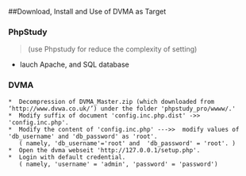 ##Download, Install and Use of DVMA as Target 
  
### PhpStudy
	
   >(use Phpstudy for reduce the complexity of setting)<br>
   * lauch Apache, and SQL database
    
### DVMA
	
	*  Decompression of DVMA_Master.zip (which downloaded from ‘http://www.dvwa.co.uk/’) under the folder 'phpstudy_pro/wwww/.'
	*  Modify suffix of document 'config.inc.php.dist' ->> 'config.inc.php'.
	*  Modify the content of 'config.inc.php' --->>  modify values of 'db_username' and 'db_password' as 'root'.
	   ( namely, 'db_username'='root' and  'db_password' = 'root'. )
	*  Open the dvma webseit 'http://127.0.0.1/setup.php'.
	*  Login with default credential.
	   ( namely, 'username' = 'admin', 'password' = 'password')
